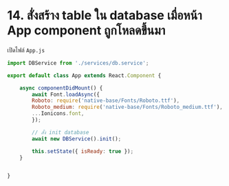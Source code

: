 
# 14. สั่งสร้าง table ใน database เมื่อหน้า App component ถูกโหลดขึ้นมา

เปิดไฟล์​ `App.js` 

```js
import DBService from './services/db.service';

export default class App extends React.Component {

    async componentDidMount() {
        await Font.loadAsync({
        Roboto: require('native-base/Fonts/Roboto.ttf'),
        Roboto_medium: require('native-base/Fonts/Roboto_medium.ttf'),
        ...Ionicons.font,
        });

        // สั่ง init database
        await new DBService().init();

        this.setState({ isReady: true });
    }


}
```
